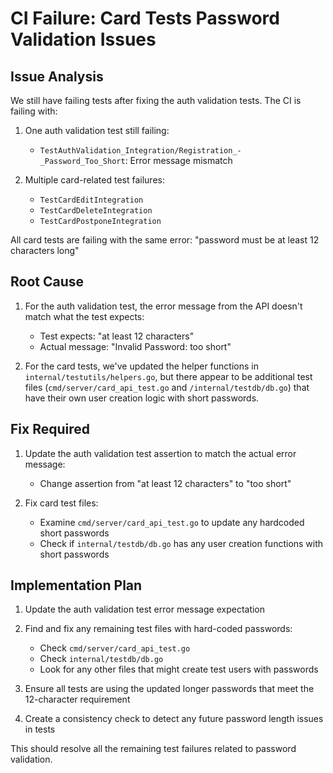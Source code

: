 # CI Failure: Card Tests Password Validation Issues

## Issue Analysis

We still have failing tests after fixing the auth validation tests. The CI is failing with:

1. One auth validation test still failing:
   - `TestAuthValidation_Integration/Registration_-_Password_Too_Short`: Error message mismatch

2. Multiple card-related test failures:
   - `TestCardEditIntegration`
   - `TestCardDeleteIntegration`
   - `TestCardPostponeIntegration`

All card tests are failing with the same error: "password must be at least 12 characters long"

## Root Cause

1. For the auth validation test, the error message from the API doesn't match what the test expects:
   - Test expects: "at least 12 characters"
   - Actual message: "Invalid Password: too short"

2. For the card tests, we've updated the helper functions in `internal/testutils/helpers.go`, but there appear to be additional test files (`cmd/server/card_api_test.go` and `/internal/testdb/db.go`) that have their own user creation logic with short passwords.

## Fix Required

1. Update the auth validation test assertion to match the actual error message:
   - Change assertion from "at least 12 characters" to "too short"

2. Fix card test files:
   - Examine `cmd/server/card_api_test.go` to update any hardcoded short passwords
   - Check if `internal/testdb/db.go` has any user creation functions with short passwords

## Implementation Plan

1. Update the auth validation test error message expectation

2. Find and fix any remaining test files with hard-coded passwords:
   - Check `cmd/server/card_api_test.go`
   - Check `internal/testdb/db.go`
   - Look for any other files that might create test users with passwords

3. Ensure all tests are using the updated longer passwords that meet the 12-character requirement

4. Create a consistency check to detect any future password length issues in tests

This should resolve all the remaining test failures related to password validation.
